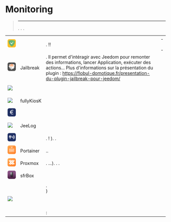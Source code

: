 
# Monitoring


>****
>. . .
> [](https://market.jeedom.com/index.php?v=d&p=market&type=plugin&categorie=monitoring) 


| | | | |
|--- | --- | --- | ---|
|<img src="AdGuard/AdGuard_icon.png" class="pluginLogo" width="100" />||.  !!|[](https://nebzhb.github.io/jeedom_docs/plugins/AdGuard/en_US/) - [](https://nebzhb.github.io/jeedom_docs/plugins/AdGuard/en_US/)<br/>[](https://market.jeedom.com/index.php?v=d&p=market_display&id=4196)<br/>[](https://nebzhb.github.io/jeedom_docs/plugins/AdGuard/en_US/changelog) - [](https://nebzhb.github.io/jeedom_docs/plugins/AdGuard/en_US/changelog)|
|<img src="Jailbreak/Jailbreak_icon.png" class="pluginLogo" width="100" />|Jailbreak|. Il permet d'intéragir avec Jeedom pour remonter des informations, lancer Application, exécuter des actions... Plus d'informations sur la présentation du plugin : https://flobul-domotique.fr/presentation-du-plugin-jailbreak-pour-jeedom/|[](https://flobul-domotique.fr/documentation-du-plugin-jailbreak-pour-jeedom/)<br/>[](https://market.jeedom.com/index.php?v=d&p=market_display&id=3928)<br/>[](https://flobul-domotique.fr/liste-des-versions-du-plugin-jailbreak-pour-jeedom/)|
|<img src="defauts/defauts_icon.png" class="pluginLogo" width="100" />|||[](https://ktn001.github.io/en_US/defauts/index.html)<br/>[](https://market.jeedom.com/index.php?v=d&p=market_display&id=4147)<br/>[](https://ktn001.github.io/en_US/defauts/changelog.html)|
|<img src="fullyKiosK/fullyKiosK_icon.png" class="pluginLogo" width="100" />|fullyKiosK||[](https://sebsst.github.io/fullyKiosK/en_US/)<br/>[](https://market.jeedom.com/index.php?v=d&p=market_display&id=3406)<br/>[](https://sebsst.github.io/fullyKiosK/en_US/changelog)|
|<img src="gain_market/gain_market_icon.png" class="pluginLogo" width="100" />|||[](https://frixo3190.github.io/jeedom_plugins/gain_market/docs/en_US/)<br/>[](https://market.jeedom.com/index.php?v=d&p=market_display&id=4228)<br/>[](https://frixo3190.github.io/jeedom_plugins/gain_market/docs/en_US/#changelog)|
|<img src="jeelog/jeelog_icon.png" class="pluginLogo" width="100" />|JeeLog||[](https://kiboost.github.io/jeedom_docs/plugins/jeelog/en_US/)<br/>[](https://market.jeedom.com/index.php?v=d&p=market_display&id=3362)<br/>[](https://kiboost.github.io/jeedom_docs/plugins/jeelog/en_US/changelog.html)|
|<img src="monitorsensor/monitorsensor_icon.png" class="pluginLogo" width="100" />|| .  ! ). .|[](https://frixo3190.github.io/jeedom_plugins/monitor_sensors/docs/en_US/)<br/>[](https://market.jeedom.com/index.php?v=d&p=market_display&id=4207)<br/>[](https://frixo3190.github.io/jeedom_plugins/monitor_sensors/docs/en_US/#changelog)|
|<img src="portainer/portainer_icon.png" class="pluginLogo" width="100" />|Portainer|..|[](https://mips2648.github.io/jeedom-plugins-docs/portainer/en_US/)<br/>[](https://market.jeedom.com/index.php?v=d&p=market_display&id=3931)<br/>[](https://mips2648.github.io/jeedom-plugins-docs/portainer/en_US/changelog)|
|<img src="proxmox/proxmox_icon.png" class="pluginLogo" width="100" />|Proxmox|. ...). . .|[](https://mips2648.github.io/jeedom-plugins-docs/proxmox/en_US/)<br/>[](https://market.jeedom.com/index.php?v=d&p=market_display&id=3835)<br/>[](https://mips2648.github.io/jeedom-plugins-docs/proxmox/en_US/changelog)|
|<img src="sfrBox/sfrBox_icon.png" class="pluginLogo" width="100" />|sfrBox||[](https://limad.github.io/plugins-docs/plugin-sfrBox/)<br/>[](https://market.jeedom.com/index.php?v=d&p=market_display&id=3752)<br/>[](https://limad.github.io/plugins-docs/plugin-sfrBox/en_US/changelog.html)|
|<img src="unifi/unifi_icon.png" class="pluginLogo" width="100" />||.<br/>)<br/><br/><br/><br/> : |[](https://nebzhb.github.io/jeedom_docs/plugins/unifi/en_US/)<br/>[](https://market.jeedom.com/index.php?v=d&p=market_display&id=3433)<br/>[](https://nebzhb.github.io/jeedom_docs/plugins/unifi/en_US/changelog)|
